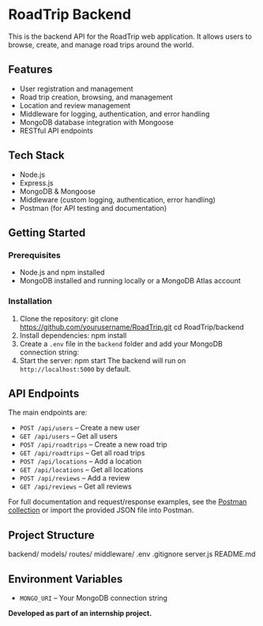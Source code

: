 # RoadTrip Backend

This is the backend API for the RoadTrip web application. It allows users to browse, create, and manage road trips around the world.

## Features

- User registration and management
- Road trip creation, browsing, and management
- Location and review management
- Middleware for logging, authentication, and error  handling
- MongoDB database integration with Mongoose
- RESTful API endpoints

## Tech Stack

- Node.js
- Express.js
- MongoDB & Mongoose
- Middleware (custom logging, authentication, error handling)
- Postman (for API testing and documentation)

## Getting Started

### Prerequisites

- Node.js and npm installed
- MongoDB installed and running locally or a MongoDB Atlas account

### Installation

1. Clone the repository:
git clone https://github.com/yourusername/RoadTrip.git
cd RoadTrip/backend
2. Install dependencies:
npm install
3. Create a `.env` file in the `backend` folder and add your MongoDB connection string:
4. Start the server:
npm start
The backend will run on `http://localhost:5000` by default.

## API Endpoints

The main endpoints are:

- `POST /api/users` – Create a new user
- `GET /api/users` – Get all users
- `POST /api/roadtrips` – Create a new road trip
- `GET /api/roadtrips` – Get all road trips
- `POST /api/locations` – Add a location
- `GET /api/locations` – Get all locations
- `POST /api/reviews` – Add a review
- `GET /api/reviews` – Get all reviews

For full documentation and request/response examples, see the [Postman collection](#) or import the provided JSON file into Postman.

## Project Structure

backend/
models/
routes/
middleware/
.env
.gitignore
server.js
README.md

## Environment Variables

- `MONGO_URI` – Your MongoDB connection string


**Developed as part of an internship project.**
